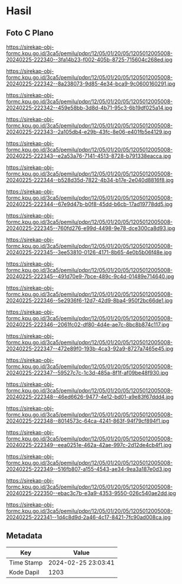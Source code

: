 # Hasil

## Foto C Plano

https://sirekap-obj-formc.kpu.go.id/3ca5/pemilu/pdpr/12/05/01/20/05/1205012005008-20240225-222340--3fa14b23-f002-405b-8725-715604c268ed.jpg

https://sirekap-obj-formc.kpu.go.id/3ca5/pemilu/pdpr/12/05/01/20/05/1205012005008-20240225-222342--8a238073-9d85-4e34-bca9-9c0600160291.jpg

https://sirekap-obj-formc.kpu.go.id/3ca5/pemilu/pdpr/12/05/01/20/05/1205012005008-20240225-222342--459e58bb-3d8d-4b71-95c3-6b19df025a14.jpg

https://sirekap-obj-formc.kpu.go.id/3ca5/pemilu/pdpr/12/05/01/20/05/1205012005008-20240225-222343--2a105db4-e29b-43fc-8e06-e401fb5e4129.jpg

https://sirekap-obj-formc.kpu.go.id/3ca5/pemilu/pdpr/12/05/01/20/05/1205012005008-20240225-222343--e2a53a76-7141-4513-8728-b791338eacca.jpg

https://sirekap-obj-formc.kpu.go.id/3ca5/pemilu/pdpr/12/05/01/20/05/1205012005008-20240225-222344--b528d35d-7822-4b34-b17e-2e040d8816f8.jpg

https://sirekap-obj-formc.kpu.go.id/3ca5/pemilu/pdpr/12/05/01/20/05/1205012005008-20240225-222344--67e9d47b-b0f8-45dd-b6cb-17ad19778dd5.jpg

https://sirekap-obj-formc.kpu.go.id/3ca5/pemilu/pdpr/12/05/01/20/05/1205012005008-20240225-222345--760fd276-e99d-4498-9e78-dce300ca8d93.jpg

https://sirekap-obj-formc.kpu.go.id/3ca5/pemilu/pdpr/12/05/01/20/05/1205012005008-20240225-222345--3ee53810-0126-4171-8b65-4e0b5b06f48e.jpg

https://sirekap-obj-formc.kpu.go.id/3ca5/pemilu/pdpr/12/05/01/20/05/1205012005008-20240225-222345--491d70e9-7bce-489c-9c4d-01489e714640.jpg

https://sirekap-obj-formc.kpu.go.id/3ca5/pemilu/pdpr/12/05/01/20/05/1205012005008-20240225-222346--5e2936f6-12d7-42d9-8ba4-950f2bc66de1.jpg

https://sirekap-obj-formc.kpu.go.id/3ca5/pemilu/pdpr/12/05/01/20/05/1205012005008-20240225-222346--2061fc02-df80-4d4e-ae7c-8bc8b874c117.jpg

https://sirekap-obj-formc.kpu.go.id/3ca5/pemilu/pdpr/12/05/01/20/05/1205012005008-20240225-222347--472e89f0-193b-4ca3-92a9-8727a7465e45.jpg

https://sirekap-obj-formc.kpu.go.id/3ca5/pemilu/pdpr/12/05/01/20/05/1205012005008-20240225-222347--59527c7c-1c3d-485a-8f1f-af09be48f930.jpg

https://sirekap-obj-formc.kpu.go.id/3ca5/pemilu/pdpr/12/05/01/20/05/1205012005008-20240225-222348--46ed6626-9477-4e12-bd01-a9e83f67ddd4.jpg

https://sirekap-obj-formc.kpu.go.id/3ca5/pemilu/pdpr/12/05/01/20/05/1205012005008-20240225-222348--8014573c-64ca-4241-863f-94f79cf894f1.jpg

https://sirekap-obj-formc.kpu.go.id/3ca5/pemilu/pdpr/12/05/01/20/05/1205012005008-20240225-222349--eea0251e-462a-42ae-997c-2d12de4cb4f1.jpg

https://sirekap-obj-formc.kpu.go.id/3ca5/pemilu/pdpr/12/05/01/20/05/1205012005008-20240225-222349--516fb807-a155-4543-ae34-9ea3a187e0d3.jpg

https://sirekap-obj-formc.kpu.go.id/3ca5/pemilu/pdpr/12/05/01/20/05/1205012005008-20240225-222350--ebac3c7b-e3a9-4353-9550-026c540ae2dd.jpg

https://sirekap-obj-formc.kpu.go.id/3ca5/pemilu/pdpr/12/05/01/20/05/1205012005008-20240225-222341--1d4c8d9d-2a46-4c17-8421-7fc90ad008ca.jpg


## Metadata

| Key        | Value               |
| ---------- | ------------------- |
| Time Stamp | 2024-02-25 23:03:41 |
| Kode Dapil | 1203                |



